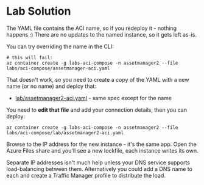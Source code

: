 # Lab Solution

The YAML file contains the ACI name, so if you redeploy it - nothing happens :) There are no updates to the named instance, so it gets left as-is.

You can try overriding the name in the CLI:

```
# this will fail:
az container create -g labs-aci-compose -n assetmanager2 --file labs/aci-compose/assetmanager-aci.yaml
```

That doesn't work, so you need to create a copy of the YAML with a new name (or no name) and deploy that:

- [lab/assetmanager2-aci.yaml](/labs/aci-compose/lab/assetmanager2-aci.yaml) - same spec except for the name

You need to **edit that file** and add your connection details, then you can deploy:

```
az container create -g labs-aci-compose -n assetmanager2 --file labs/aci-compose/lab/assetmanager2-aci.yaml
```

Browse to the IP address for the new instance - it's the same app. Open the Azure Files share and you'll see a new lockfile, each instance writes its own.

Separate IP addresses isn't much help unless your DNS service supports load-balancing between them. Alternatively you could add a DNS name to each and create a Traffic Manager profile to distribute the load.